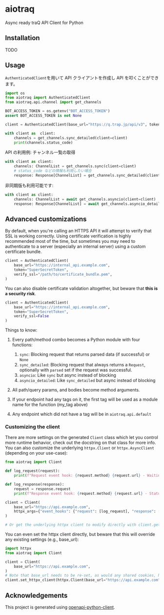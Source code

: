 # aiotraq

Async ready traQ API Client for Python

## Installation

TODO

## Usage

`AuthenticatedClient`を用いて API クライアントを作成し API を叩くことができます。

```python
import os
from aiotraq import AuthenticatedClient
from aiotraq.api.channel import get_channels

BOT_ACCESS_TOKEN = os.getenv("BOT_ACCESS_TOKEN")
assert BOT_ACCESS_TOKEN is not None

client = AuthenticatedClient(base_url="https://q.trap.jp/api/v3", token=BOT_ACCESS_TOKEN)

with client as  client:
    channels = get_channels.sync_detailed(client=client)
    print(channels.status_code)
```

API の利用例: チャンネル一覧の取得

```python
with client as client:
    channels: ChannelList = get_channels.sync(client=client)
    # status_code などの情報も利用したい場合
    response: Response[ChannelList] = get_channels.sync_detailed(client=client)
```

非同期版も利用可能です:

```python
with client as client:
    channels: ChannelList = await get_channels.asyncio(client=client)
    response: Response[ChannelList] = await get_channels.asyncio_detailed(client=client)
```

## Advanced customizations

By default, when you're calling an HTTPS API it will attempt to verify that SSL is working correctly. Using certificate verification is highly recommended most of the time, but sometimes you may need to authenticate to a server (especially an internal server) using a custom certificate bundle.

```python
client = AuthenticatedClient(
    base_url="https://internal_api.example.com",
    token="SuperSecretToken",
    verify_ssl="/path/to/certificate_bundle.pem",
)
```

You can also disable certificate validation altogether, but beware that **this is a security risk**.

```python
client = AuthenticatedClient(
    base_url="https://internal_api.example.com",
    token="SuperSecretToken",
    verify_ssl=False
)
```

Things to know:

1. Every path/method combo becomes a Python module with four functions:

   1. `sync`: Blocking request that returns parsed data (if successful) or `None`
   1. `sync_detailed`: Blocking request that always returns a `Request`, optionally with `parsed` set if the request was successful.
   1. `asyncio`: Like `sync` but async instead of blocking
   1. `asyncio_detailed`: Like `sync_detailed` but async instead of blocking

1. All path/query params, and bodies become method arguments.
1. If your endpoint had any tags on it, the first tag will be used as a module name for the function (my_tag above)
1. Any endpoint which did not have a tag will be in `aiotraq.api.default`

### Customizing the client

There are more settings on the generated `Client` class which let you control more runtime behavior, check out the docstring on that class for more info. You can also customize the underlying `httpx.Client` or `httpx.AsyncClient` (depending on your use-case):

```python
from aiotraq import Client

def log_request(request):
    print(f"Request event hook: {request.method} {request.url} - Waiting for response")

def log_response(response):
    request = response.request
    print(f"Response event hook: {request.method} {request.url} - Status {response.status_code}")

client = Client(
    base_url="https://api.example.com",
    httpx_args={"event_hooks": {"request": [log_request], "response": [log_response]}},
)

# Or get the underlying httpx client to modify directly with client.get_httpx_client() or client.get_async_httpx_client()
```

You can even set the httpx client directly, but beware that this will override any existing settings (e.g., base_url):

```python
import httpx
from aiotraq import Client

client = Client(
    base_url="https://api.example.com",
)
# Note that base_url needs to be re-set, as would any shared cookies, headers, etc.
client.set_httpx_client(httpx.Client(base_url="https://api.example.com", proxies="http://localhost:8030"))
```

## Acknowledgements

This project is generated using [openapi-python-client](https://github.com/openapi-generators/openapi-python-client).
